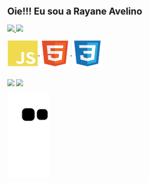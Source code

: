 ## Oie!!! Eu sou a Rayane Avelino

<div>
  <a href="https://github.com/Raya201">
  <img height="180em" src="https://github-readme-stats.vercel.app/api?username=Raya201&show_icons=true&theme=midnight-purple&include_all_commits=true&count_private=true"/>
  <img height="180em" src="https://github-readme-stats.vercel.app/api/top-langs/?username=Raya201&layout=compact&langs_count=7&theme=midnight-purple"/>
</div>
<div style="display: inline_block"><br>
  <img align="center" alt="Rayane-Js" height="60" width="70" src="https://raw.githubusercontent.com/devicons/devicon/master/icons/javascript/javascript-plain.svg">
   <img align="center" alt="Rayane-HTML" height="60" width="70" src="https://raw.githubusercontent.com/devicons/devicon/master/icons/html5/html5-original.svg">
  <img align="center" alt="Rayane-CSS" height="60" width="70" src="https://raw.githubusercontent.com/devicons/devicon/master/icons/css3/css3-original.svg">
</div>
  
  ##
 
<div> 
  <a href="https://instagram.com/raya_ane.20" target="_blank"><img src="https://img.shields.io/badge/-Instagram-%23E4405F?style=for-the-badge&logo=instagram&logoColor=white" target="_blank"></a>
   <a href = "mailto:avelinoray20@gmail.com"><img src="https://img.shields.io/badge/-Gmail-%23333?style=for-the-badge&logo=gmail&logoColor=white" target="_blank"></a>
 
  ![Snake animation](https://github.com/rafaballerini/rafaballerini/blob/output/github-contribution-grid-snake.svg)
  
</div>
